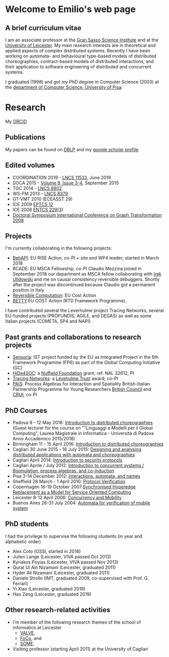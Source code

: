 # Welcome to Emilio's web page

     
##	A brief curriculum vitae

I am an associate professor at the [Gran Sasso Science Institute](www.gssi.it) and at the [University of Leicester](www.cs.le.ac.uk).
My main research interests are in theoretical and applied aspects of complex distributed systems. Recently I have been working on automata- and behavioural type-based models of distributed choreographies, contract-based models of distributed interactions, and their application to software engineering of distributed and concurrent systems.

I graduated (1998) and got my PhD degree in Computer Science (2003) at the [department of Computer Science, University of Pisa](www.di.unipi.it).


# Research

My [ORCID](https://orcid.org/0000-0002-7032-3281)

## Publications

My papers can be found on [DBLP](http://www.informatik.uni-trier.de/~ley/pers/hd/t/Tuosto:Emilio.html) and my
[google scholar profile](https://scholar.google.se/citations?user=UsADbUQAAAAJ&hl=en). 

## Edited volumes

- COORDINATION 2019 - [LNCS 11533](https://link.springer.com/book/10.1007%2F978-3-030-22397-7), June 2019
- SOCA 2015 - [Volume 9, Issue 3-4](http://link.springer.com/journal/11761/9/3?wt_mc=alerts.TOCjournals), September 2015
- TGC 2014 - [LNCS 8902](http://www.springer.com/us/book/9783662459164)
- WS-FM 2013 - [LNCS 8379](http://link.springer.com/book/10.1007%2F978-3-319-08260-8)
- GT-VMT 2010 (ECEASST 29)
- ICE 2009 [EPTCS 12](http://arxiv.org/abs/0910.4053v1)
- ICE 2008 [ENTCS 229(3)](http://www.sciencedirect.com/science/article/pii/S157106610900214X)
- [Doctoral Symposium International Conference on Graph Transformation 2008](http://www.informatik.uni-trier.de/~ley/db/journals/eceasst/eceasst16.html#CorradiniT08)

## Projects
I'm currently collaborating in the following projects:
- [BehAPI](https://www.um.edu.mt/projects/behapi): EU RISE Action, co-PI + site and WP4 leader; started in March 2018
- RCADE: EU MSCA Fellowship, co-PI Claudio Mezzina joined in September 2018 our department as MSCA fellow collaborating with  [Irek Ulidowski](http://www.cs.le.ac.uk/people/iu3/) and me on causal consistency reversible debuggers. Shortly after the project was discontinued because Claudio got a permanent position in Italy
- [Reversible Computation](http://www.revcomp.eu): EU Cost Action
- [BETTY](http://www.behavioural-types.eu):EU COST Action (RTD Framework Programme).

	
I have contributed several the Leverhulme project Tracing Networks, several EU-funded projects (PROFUNDIS, AGILE, and DEGAS) as well as some Italian projects (COMETA, SP4 and NAPI).


## Past grants and collaborations to research projects
- [Sensoria](http://www.sensoria-ist.eu): IST project funded by the EU as Integrated Project in the 6th Framework Programme (FP6) as part of the Global Computing Initiative (GC)
- [HiDe4SOC](grants/hidea4soc.html): a [Nuffield Foundation](http://www.nuffieldfoundation.org) grant; ref. NAL 32612, PI
- [Tracing Networks](http://www.cs.le.ac.uk/TracingNetworks): a [Levehulme Trust](http://www.leverhulme.ac.uk/grants_awards) award; co-PI
- [PAIS](http://www.cs.le.ac.uk/projects.html#pais): Process Algebras for Interaction and Spatiality British-Italian Partnership Programme for Young Researchers [British Council](http://www.britishcouncil.org) and [CRUI](http://www.crui.it); co-PI


## PhD Courses
- Padova 9 - 12 May 2016: [Introduction to distributed choreographies](http://www.math.unipd.it/~baldan/Global/) (Guest lecturer for the course on ""Linguaggi e Modelli per il Global Computing", Laurea Magistrale in Informatica - Università di Padova Anno Accademico 2015/2016)
- Birmingham 11 - 15 April 2016: [Introduction to distributed choreographies](http://www.cs.bham.ac.uk/~pbl/mgs2016)
- Cagliari 30 June 2015 - 16 July 2015: [Designing and analysing distributed applications with automata and choreographies](http://tcs.unica.it/news/cfsm-tuosto-2015)
- Cagliari  April 2014: [Introduction to security protocols](http://tcs.unica.it/positions/phdcoursebisimulationprocessalgebrasandcoinduction)
- Cagliari  Aprile / July 2012: [Introduction to concurrent systems / Bisimulation, process algebras, and co-induction](http://tcs.unica.it/positions/phdcoursebisimulationprocessalgebrasandcoinduction)
- Pisa 3-14 December 2012: [Interactions, automata, and names](phd_courses/nominal_automata.html)
- Sheffield 28 March - 1 April 2010: [Protocol Verification](http://mgs2010.group.shef.ac.uk)
- Copenhagen 16-19 October 2007:[Synchronised Hyperedge Replacement as a Model for Service Oriented Computing](phd_courses/bpeso.html)
- Leicester 8-12 April 2006: [Concurrency and Mobility](http://www.cs.le.ac.uk/events/mgs2006)
- Buenos Aires 26-31 July 2004: [Automata for verification of mobile system](http://www-2.dc.uba.ar/eci/2004)


## PhD students
I had the privilege to supervise the following students (in year and alphabetic order)
- Alex Coto (GSSI, started in 2018)
- Julien Lange (Leicester, VIVA passed Oct 2013)
- Kyriakos Poyias (Leicester, VIVA passed Nov 2013)
- Qurat Ul Ain Nizamani (Leicester, graduated 2011)
- Hyder Ali Nizamani (Leicester, graduated 2011)
- Daniele Strollo (IMT, graduated 2009, co-supervised with Prof. G. Ferrari)
- Yi Xiao (Leicester, graduated 2019)
- Hao Zeng (Leicester, graduated 2019)
      

## Other research-related activities
* I'm member of the following research themes of the school of informatics at Leicester
  * [VALVE](http://www2.le.ac.uk/departments/computer-science/research/rthemes/valve),
  * [FoCo](http://www2.le.ac.uk/departments/computer-science/research/rthemes/foco), and
  * [SOME](http://www2.le.ac.uk/departments/computer-science/research/rthemes/some).
* Visiting professor (starting April 2011) at the University of Cagliari

	  

	
      



